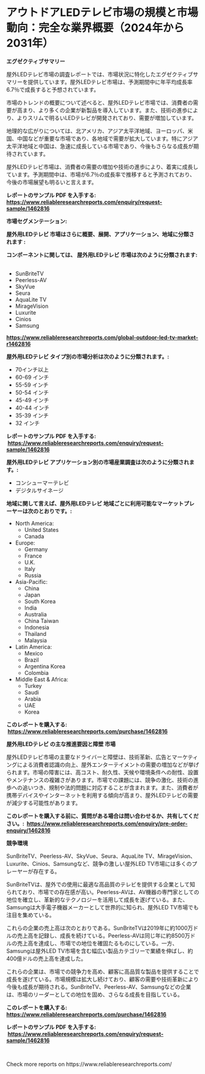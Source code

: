 <p><h1>アウトドアLEDテレビ市場の規模と市場動向：完全な業界概要（2024年から2031年）</h1></p><p><strong>エグゼクティブサマリー</strong></p>
<p><p>屋外LEDテレビ市場の調査レポートでは、市場状況に特化したエグゼクティブサマリーを提供しています。屋外LEDテレビ市場は、予測期間中に年平均成長率6.7％で成長すると予想されています。</p><p>市場のトレンドの概要について述べると、屋外LEDテレビ市場では、消費者の需要が高まり、より多くの企業が新製品を導入しています。また、技術の進歩により、よりスリムで明るいLEDテレビが開発されており、需要が増加しています。</p><p>地理的な広がりについては、北アメリカ、アジア太平洋地域、ヨーロッパ、米国、中国などが重要な市場であり、各地域で需要が拡大しています。特にアジア太平洋地域と中国は、急速に成長している市場であり、今後もさらなる成長が期待されています。</p><p>屋外LEDテレビ市場は、消費者の需要の増加や技術の進歩により、着実に成長しています。予測期間中は、市場が6.7％の成長率で推移すると予測されており、今後の市場展望も明るいと言えます。</p></p>
<p><strong>レポートのサンプル PDF を入手する: <a href="https://www.reliableresearchreports.com/enquiry/request-sample/1462816">https://www.reliableresearchreports.com/enquiry/request-sample/1462816</a></strong></p>
<p><strong>市場セグメンテーション:</strong></p>
<p><strong> 屋外用LEDテレビ 市場はさらに概要、展開、アプリケーション、地域に分類されます :</strong></p>
<p><strong>コンポーネントに関しては、 屋外用LEDテレビ 市場は次のように分類されます: &nbsp;</strong></p>
<p><ul><li>SunBriteTV</li><li>Peerless-AV</li><li>SkyVue</li><li>Seura</li><li>AquaLite TV</li><li>MirageVision</li><li>Luxurite</li><li>Cinios</li><li>Samsung</li></ul></p>
<p><strong><a href="https://www.reliableresearchreports.com/global-outdoor-led-tv-market-r1462816">https://www.reliableresearchreports.com/global-outdoor-led-tv-market-r1462816</a></strong></p>
<p><strong> 屋外用LEDテレビ タイプ別の市場分析は次のように分類されます。:</strong></p>
<p><ul><li>70インチ以上</li><li>60-69 インチ</li><li>55-59 インチ</li><li>50-54 インチ</li><li>45-49 インチ</li><li>40-44 インチ</li><li>35-39 インチ</li><li>32 インチ</li></ul></p>
<p><strong>レポートのサンプル PDF を入手する: &nbsp;<a href="https://www.reliableresearchreports.com/enquiry/request-sample/1462816">https://www.reliableresearchreports.com/enquiry/request-sample/1462816</a></strong></p>
<p><strong> 屋外用LEDテレビ アプリケーション別の市場産業調査は次のように分類されます。:</strong></p>
<p><ul><li>コンシューマーテレビ</li><li>デジタルサイネージ</li></ul></p>
<p><strong>地域に関して言えば、屋外用LEDテレビ 地域ごとに利用可能なマーケットプレーヤーは次のとおりです。:</strong></p>
<p><ul>
    <li>
        North America:
        <ul>
            <li>United States</li>
            <li>Canada</li>
        </ul>
    </li>
    <li>
        Europe:
        <ul>
            <li>Germany</li>
            <li>France</li>
            <li>U.K.</li>
            <li>Italy</li>
            <li>Russia</li>
        </ul>
    </li>
    <li>
        Asia-Pacific:
        <ul>
            <li>China</li>
            <li>Japan</li>
            <li>South Korea</li>
            <li>India</li>
            <li>Australia</li>
            <li>China Taiwan</li>
            <li>Indonesia</li>
            <li>Thailand</li>
            <li>Malaysia</li>
        </ul>
    </li>
    <li>
        Latin America:
        <ul>
            <li>Mexico</li>
            <li>Brazil</li>
            <li>Argentina Korea</li>
            <li>Colombia</li>
        </ul>
    </li>
    <li>
        Middle East & Africa:
        <ul>
            <li>Turkey</li>
            <li>Saudi</li>
            <li>Arabia</li>
            <li>UAE</li>
            <li>Korea</li>
        </ul>
    </li>
    </ul></p>
<p><strong>このレポートを購入する: &nbsp;<a href="https://www.reliableresearchreports.com/purchase/1462816">https://www.reliableresearchreports.com/purchase/1462816</a></strong></p>
<p><strong>屋外用LEDテレビ の主な推進要因と障壁 市場</strong></p>
<p><p>屋外LEDテレビ市場の主要なドライバーと障壁は、技術革新、広告とマーケティングによる消費者認識の向上、屋外エンターテイメントの需要の増加などが挙げられます。市場の障害には、高コスト、耐久性、天候や環境条件への耐性、設置やメンテナンスの複雑さがあります。市場での課題には、競争の激化、技術の進歩への追いつき、規制や法的問題に対応することが含まれます。また、消費者が携帯デバイスやインターネットを利用する傾向が高まり、屋外LEDテレビの需要が減少する可能性があります。</p></p>
<p><strong>このレポートを購入する前に、質問がある場合は問い合わせるか、共有してください。:&nbsp; <a href="https://www.reliableresearchreports.com/enquiry/pre-order-enquiry/1462816">https://www.reliableresearchreports.com/enquiry/pre-order-enquiry/1462816</a></strong></p>
<p><strong>競争環境</strong></p>
<p><p>SunBriteTV、Peerless-AV、SkyVue、Seura、AquaLite TV、MirageVision、Luxurite、Cinios、Samsungなど、競争の激しい屋外LED TV市場には多くのプレーヤーが存在する。 </p><p>SunBriteTVは、屋外での使用に最適な高品質のテレビを提供する企業として知られており、市場での存在感が高い。Peerless-AVは、AV機器の専門家としての地位を確立し、革新的なテクノロジーを活用して成長を遂げている。また、Samsungは大手電子機器メーカーとして世界的に知られ、屋外LED TV市場でも注目を集めている。</p><p>これらの企業の売上高は次のとおりである。SunBriteTVは2019年に約1000万ドルの売上高を記録し、成長を続けている。Peerless-AVは同じ年に約8500万ドルの売上高を達成し、市場での地位を確固たるものにしている。一方、Samsungは屋外LED TV市場を含む幅広い製品カテゴリーで業績を伸ばし、約400億ドルの売上高を達成した。</p><p>これらの企業は、市場での競争力を高め、顧客に高品質な製品を提供することで成長を遂げている。市場規模は拡大し続けており、顧客の需要や技術革新により今後も成長が期待される。SunBriteTV、Peerless-AV、Samsungなどの企業は、市場のリーダーとしての地位を固め、さらなる成長を目指している。</p></p>
<p><strong>このレポートを購入する: &nbsp; <a href="https://www.reliableresearchreports.com/purchase/1462816">https://www.reliableresearchreports.com/purchase/1462816</a></strong></p>
<p><strong>レポートのサンプル PDF を入手する: &nbsp;<a href="https://www.reliableresearchreports.com/enquiry/request-sample/1462816">https://www.reliableresearchreports.com/enquiry/request-sample/1462816</a></strong><strong></strong></p>
<p>&nbsp;</p>
<p>Check more reports on https://www.reliableresearchreports.com/</p>